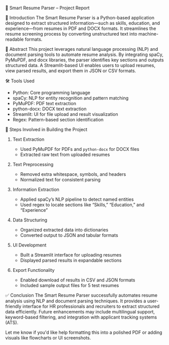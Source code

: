🧠 Smart Resume Parser – Project Report

📌 Introduction
The Smart Resume Parser is a Python-based application designed to extract structured information—such as skills, education, and experience—from resumes in PDF and DOCX formats. It streamlines the resume screening process by converting unstructured text into machine-readable formats.

🧪 Abstract
This project leverages natural language processing (NLP) and document parsing tools to automate resume analysis. By integrating spaCy, PyMuPDF, and docx libraries, the parser identifies key sections and outputs structured data. A Streamlit-based UI enables users to upload resumes, view parsed results, and export them in JSON or CSV formats.

🛠️ Tools Used
- Python: Core programming language
- spaCy: NLP for entity recognition and pattern matching
- PyMuPDF: PDF text extraction
- python-docx: DOCX text extraction
- Streamlit: UI for file upload and result visualization
- Regex: Pattern-based section identification

🔧 Steps Involved in Building the Project
1. Text Extraction 
   - Used PyMuPDF for PDFs and `python-docx` for DOCX files  
   - Extracted raw text from uploaded resumes

2. Text Preprocessing  
   - Removed extra whitespace, symbols, and headers  
   - Normalized text for consistent parsing

3. Information Extraction 
   - Applied spaCy’s NLP pipeline to detect named entities  
   - Used regex to locate sections like “Skills,” “Education,” and “Experience”

4. Data Structuring
   - Organized extracted data into dictionaries  
   - Converted output to JSON and tabular formats

5. UI Development
   - Built a Streamlit interface for uploading resumes  
   - Displayed parsed results in expandable sections

6. Export Functionality  
   - Enabled download of results in CSV and JSON formats  
   - Included sample output files for 5 test resumes

✅ Conclusion
The Smart Resume Parser successfully automates resume analysis using NLP and document parsing techniques. It provides a user-friendly interface for HR professionals and recruiters to extract structured data efficiently. Future enhancements may include multilingual support, keyword-based filtering, and integration with applicant tracking systems (ATS).


Let me know if you'd like help formatting this into a polished PDF or adding visuals like flowcharts or UI screenshots.
